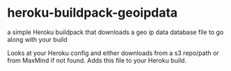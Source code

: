 # heroku-buildpack-geoipdata
a simple Heroku buildpack that downloads a geo ip data database file to go along with your build

Looks at your Heroku config and either downloads from a s3 repo/path or from MaxMind if not found.
Adds this file to your Heroku build.